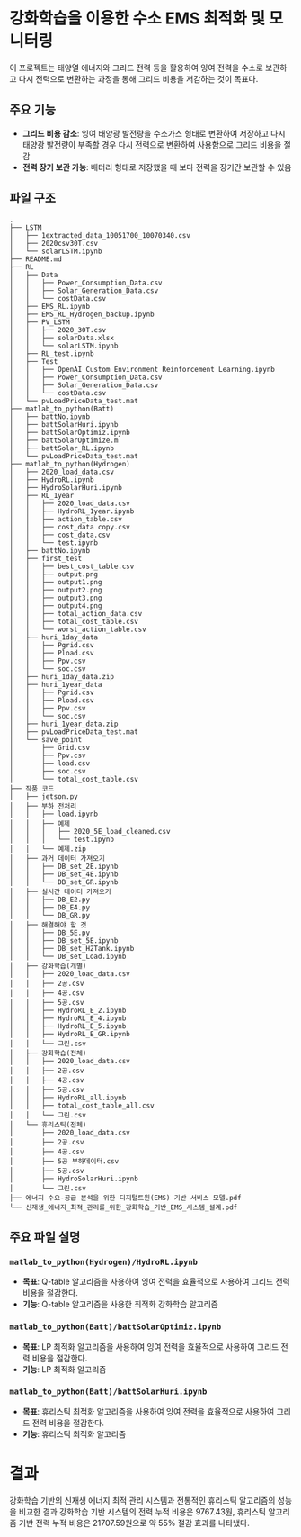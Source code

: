 # 강화학습을 이용한 수소 EMS 최적화 및 모니터링

이 프로젝트는 태양열 에너지와 그리드 전력 등을 활용하여 잉여 전력을 수소로 보관하고 다시 전력으로 변환하는 과정을 통해 그리드 비용을 저감하는 것이 목표다.

## 주요 기능
- **그리드 비용 감소**: 잉여 태양광 발전량을 수소가스 형태로 변환하여 저장하고 다시 태양광 발전량이 부족할 경우 다시 전력으로 변환하여 사용함으로 그리드 비용을 절감
- **전력 장기 보관 가능**: 배터리 형태로 저장했을 때 보다 전력을 장기간 보관할 수 있음

## 파일 구조
```
.
├── LSTM
│   ├── 1extracted_data_10051700_10070340.csv
│   ├── 2020csv30T.csv
│   └── solarLSTM.ipynb
├── README.md
├── RL
│   ├── Data
│   │   ├── Power_Consumption_Data.csv
│   │   ├── Solar_Generation_Data.csv
│   │   └── costData.csv
│   ├── EMS_RL.ipynb
│   ├── EMS_RL_Hydrogen_backup.ipynb
│   ├── PV_LSTM
│   │   ├── 2020_30T.csv
│   │   ├── solarData.xlsx
│   │   └── solarLSTM.ipynb
│   ├── RL_test.ipynb
│   ├── Test
│   │   ├── OpenAI Custom Environment Reinforcement Learning.ipynb
│   │   ├── Power_Consumption_Data.csv
│   │   ├── Solar_Generation_Data.csv
│   │   └── costData.csv
│   └── pvLoadPriceData_test.mat
├── matlab_to_python(Batt)
│   ├── battNo.ipynb
│   ├── battSolarHuri.ipynb
│   ├── battSolarOptimiz.ipynb
│   ├── battSolarOptimize.m
│   ├── battSolar_RL.ipynb
│   └── pvLoadPriceData_test.mat
├── matlab_to_python(Hydrogen)
│   ├── 2020_load_data.csv
│   ├── HydroRL.ipynb
│   ├── HydroSolarHuri.ipynb
│   ├── RL_1year
│   │   ├── 2020_load_data.csv
│   │   ├── HydroRL_1year.ipynb
│   │   ├── action_table.csv
│   │   ├── cost_data copy.csv
│   │   ├── cost_data.csv
│   │   └── test.ipynb
│   ├── battNo.ipynb
│   ├── first_test
│   │   ├── best_cost_table.csv
│   │   ├── output.png
│   │   ├── output1.png
│   │   ├── output2.png
│   │   ├── output3.png
│   │   ├── output4.png
│   │   ├── total_action_data.csv
│   │   ├── total_cost_table.csv
│   │   └── worst_action_table.csv
│   ├── huri_1day_data
│   │   ├── Pgrid.csv
│   │   ├── Pload.csv
│   │   ├── Ppv.csv
│   │   └── soc.csv
│   ├── huri_1day_data.zip
│   ├── huri_1year_data
│   │   ├── Pgrid.csv
│   │   ├── Pload.csv
│   │   ├── Ppv.csv
│   │   └── soc.csv
│   ├── huri_1year_data.zip
│   ├── pvLoadPriceData_test.mat
│   └── save_point
│       ├── Grid.csv
│       ├── Ppv.csv
│       ├── load.csv
│       ├── soc.csv
│       └── total_cost_table.csv
├── 작품 코드
│   ├── jetson.py
│   ├── 부하 전처리
│   │   ├── load.ipynb
│   │   ├── 예제
│   │   │   ├── 2020_5E_load_cleaned.csv
│   │   │   └── test.ipynb
│   │   └── 예제.zip
│   ├── 과거 데이터 가져오기
│   │   ├── DB_set_2E.ipynb
│   │   ├── DB_set_4E.ipynb
│   │   └── DB_set_GR.ipynb
│   ├── 실시간 데이터 가져오기
│   │   ├── DB_E2.py
│   │   ├── DB_E4.py
│   │   └── DB_GR.py
│   ├── 해결해야 할 것
│   │   ├── DB_5E.py
│   │   ├── DB_set_5E.ipynb
│   │   ├── DB_set_H2Tank.ipynb
│   │   └── DB_set_Load.ipynb
│   ├── 강화학습(개별)
│   │   ├── 2020_load_data.csv
│   │   ├── 2공.csv
│   │   ├── 4공.csv
│   │   ├── 5공.csv
│   │   ├── HydroRL_E_2.ipynb
│   │   ├── HydroRL_E_4.ipynb
│   │   ├── HydroRL_E_5.ipynb
│   │   ├── HydroRL_E_GR.ipynb
│   │   └── 그린.csv
│   ├── 강화학습(전체)
│   │   ├── 2020_load_data.csv
│   │   ├── 2공.csv
│   │   ├── 4공.csv
│   │   ├── 5공.csv
│   │   ├── HydroRL_all.ipynb
│   │   ├── total_cost_table_all.csv
│   │   └── 그린.csv
│   └── 휴리스틱(전체)
│       ├── 2020_load_data.csv
│       ├── 2공.csv
│       ├── 4공.csv
│       ├── 5공 부하데이터.csv
│       ├── 5공.csv
│       ├── HydroSolarHuri.ipynb
│       └── 그린.csv
├── 에너지 수요-공급 분석을 위한 디지털트윈(EMS) 기반 서비스 모델.pdf
└── 신재생_에너지_최적_관리를_위한_강화학습_기반_EMS_시스템_설계.pdf
```

## 주요 파일 설명

### `matlab_to_python(Hydrogen)/HydroRL.ipynb`
- **목표**: Q-table 알고리즘을 사용하여 잉여 전력을 효율적으로 사용하여 그리드 전력 비용을 절감한다.
- **기능**: Q-table 알고리즘을 사용한 최적화 강화학습 알고리즘

### `matlab_to_python(Batt)/battSolarOptimiz.ipynb`
- **목표**: LP 최적화 알고리즘을 사용하여 잉여 전력을 효율적으로 사용하여 그리드 전력 비용을 절감한다.
- **기능**: LP 최적화 알고리즘

### `matlab_to_python(Batt)/battSolarHuri.ipynb`
- **목표**: 휴리스틱 최적화 알고리즘을 사용하여 잉여 전력을 효율적으로 사용하여 그리드 전력 비용을 절감한다.
- **기능**: 휴리스틱 최적화 알고리즘

# 결과
강화학습 기반의 신재생 에너지 최적 관리 시스템과 전통적인 휴리스틱 알고리즘의 성능을 비교한 결과 강화학습 기반 시스템의 전력 누적 비용은 9767.43원, 휴리스틱 알고리즘 기반 전력 누적 비용은 21707.59원으로 약 55% 절감 효과를 나타냈다.
